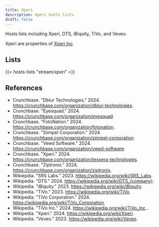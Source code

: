 ```yaml
---
title: Xperi
description: Xperi hosts lists.
draft: false
---
```


Hosts lists including Xperi, DTS, iBiquity, TiVo, and Veveo.

Xperi are properties of [Xperi Inc](https://xperi.com/).

## Lists

{{< hosts-lists "stream/xperi" >}}

## References

+ Crunchbase. "Dblur Technologies." 2024. https://crunchbase.com/organization/dblur-technologies.
+ Crunchbase. "Eyesquad." 2024. https://crunchbase.com/organization/eyesquad.
+ Crunchbase. "FotoNation." 2024. https://crunchbase.com/organization/fotonation.
+ Crunchbase. "Siimpel Corporation." 2024. https://crunchbase.com/organization/siimpel-corporation.
+ Crunchbase. "Vewd Software." 2024. https://crunchbase.com/organization/vewd-software.
+ Crunchbase. "Xperi." 2024. https://crunchbase.com/organization/tessera-technologies.
+ Crunchbase. "Ziptronix." 2024. https://crunchbase.com/organization/ziptronix.
+ Wikiepdia. "SRS Labs." 2023. https://wikipedia.org/wiki/SRS_Labs.
+ Wikipedia. "DTS." 2024. https://wikipedia.org/wiki/DTS_(company).
+ Wikipedia. "iBiquity." 2023. https://wikipedia.org/wiki/IBiquity.
+ Wikipedia. "TiVo." 2023. https://wikipedia.org/wiki/TiVo.
+ Wikipedia. "TiVo Corporation." 2024. https://wikipedia.org/wiki/TiVo_Corporation.
+ Wikipedia. "TiVo Inc." 2024. https://wikipedia.org/wiki/TiVo_Inc..
+ Wikipedia. "Xperi." 2024. https://wikipedia.org/wiki/Xperi.
+ Wikipedia. "Veveo." 2023. https://wikipedia.org/wiki/Veveo.